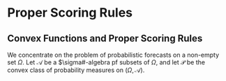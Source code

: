 # Proper Scoring Rules
## Convex Functions and Proper Scoring Rules
We concentrate on the problem of probabilistic forecasts on a non-empty set $\Omega.$ Let $\mathcal{A}$ be a $\sigma#-algebra pf subsets of $\Omega,$ and let $\mathcal{P}$ be the convex class of probability measures on $(\Omega,\mathcal{A}).$ 

